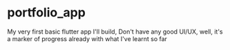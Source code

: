 # portfolio_app

My very first basic flutter app I'll build,
Don't have any good UI/UX,
well, it's a marker of progress already with what I've learnt so far